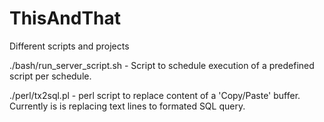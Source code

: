 # ThisAndThat
Different scripts and projects

./bash/run_server_script.sh - Script to schedule execution of a predefined script per schedule.

./perl/tx2sql.pl - perl script to replace content of a 'Copy/Paste' buffer. Currently is is replacing text lines to formated SQL query.

 
